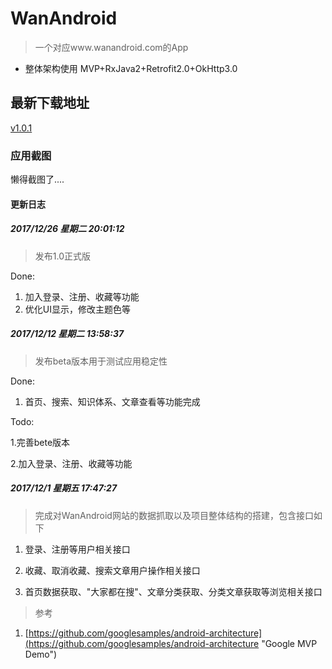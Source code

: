 # WanAndroid

> 一个对应www.wanandroid.com的App

+ 整体架构使用 MVP+RxJava2+Retrofit2.0+OkHttp3.0

## 最新下载地址

  [v1.0.1](https://raw.githubusercontent.com/CB2Git/WanAndroid/master/release/WanAndroid_1.0.1.apk)

### 应用截图

懒得截图了....


#### 更新日志

##### 2017/12/26 星期二 20:01:12 

> 发布1.0正式版

Done:

1. 加入登录、注册、收藏等功能
2. 优化UI显示，修改主题色等

##### 2017/12/12 星期二 13:58:37 

> 发布beta版本用于测试应用稳定性

Done:

 1. 首页、搜索、知识体系、文章查看等功能完成

Todo:

  1.完善bete版本

  2.加入登录、注册、收藏等功能 

##### 2017/12/1 星期五 17:47:27 

 > 完成对WanAndroid网站的数据抓取以及项目整体结构的搭建，包含接口如下

 1. 登录、注册等用户相关接口

 2. 收藏、取消收藏、搜索文章用户操作相关接口 

 3. 首页数据获取、"大家都在搜"、文章分类获取、分类文章获取等浏览相关接口
 
> 参考

 1. [https://github.com/googlesamples/android-architecture](https://github.com/googlesamples/android-architecture "Google MVP Demo")

